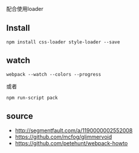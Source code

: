 配合使用loader

## Install

```
npm install css-loader style-loader --save
```

## watch

```
webpack --watch --colors --progress
```
或者
```
npm run-script pack
```


## source

* http://segmentfault.com/a/1190000002552008
* https://github.com/mcfog/glimmervoid
* https://github.com/petehunt/webpack-howto
